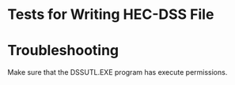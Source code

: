 # Tests for Writing HEC-DSS File #

# Troubleshooting #

Make sure that the DSSUTL.EXE program has execute permissions.
